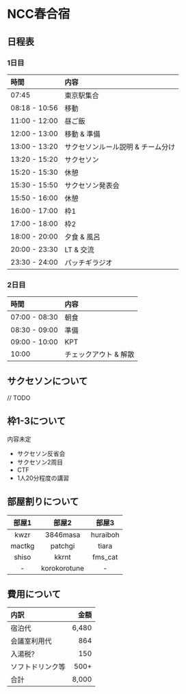 # NCC春合宿

## 日程表

### 1日目

| 時間 | 内容 |
|:---|:---|
| 07:45 | 東京駅集合 |
| 08:18 - 10:56 | 移動 |
| 11:00 - 12:00 | 昼ご飯 |
| 12:00 - 13:00 | 移動 & 準備 |
| 13:00 - 13:20 | サクセソンルール説明 & チーム分け |
| 13:20 - 15:20 | サクセソン |
| 15:20 - 15:30 | 休憩 |
| 15:30 - 15:50 | サクセソン発表会 |
| 15:50 - 16:00 | 休憩 |
| 16:00 - 17:00 | 枠1 |
| 17:00 - 18:00 | 枠2 |
| 18:00 - 20:00 | 夕食 & 風呂 |
| 20:00 - 23:30 | LT & 交流 |
| 23:30 - 24:00 | パッチギラジオ |

### 2日目

| 時間 | 内容 |
|:---|:---|
| 07:00 - 08:30 | 朝食 |
| 08:30 - 09:00 | 準備 |
| 09:00 - 10:00 | KPT |
| 10:00 | チェックアウト & 解散 |

## サクセソンについて
// TODO

## 枠1-3について
内容未定

- サクセソン反省会
- サクセソン2周目
- CTF
- 1人20分程度の講習

## 部屋割りについて

| 部屋1 | 部屋2 | 部屋3 |
|:---:|:---:|:---:|
| kwzr | 3846masa | huraiboh |
| mactkg | patchgi | tiara |
| shiso | kkrnt | fms_cat |
| - | korokorotune | - |

## 費用について
| 内訳 | 金額 |
| :--- | ---: |
| 宿泊代 | 6,480 |
| 会議室利用代 | 864 |
| 入湯税? | 150 |
| ソフトドリンク等 | 500+ |
| 合計 | 8,000 |
